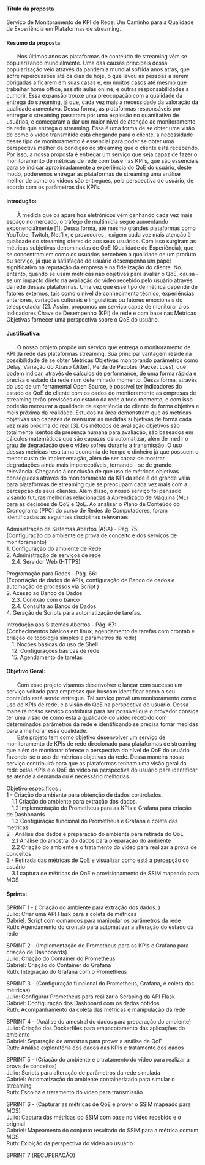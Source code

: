 <p>
<h4>
Título da proposta
</h4>
Serviço de Monitoramento de KPI de Rede: Um Caminho para a Qualidade de Experiência em Plataformas de streaming.
</p>

<p>
<h4>
Resumo da proposta
</h4>
&emsp;&emsp;Nos últimos anos as plataformas de conteúdo de streaming vêm se popularizando mundialmente. Uma das causas principais dessa popularização veio através da pandemia mundial sofrida anos atrás, que sofre repercussões até os dias de hoje, o que levou as pessoas a serem obrigadas a ficarem em suas casas e, em  muitos casos até mesmo que trabalhar home office, assistir aulas online, e outras responsabilidades a cumprir. Essa expansão trouxe uma preocupação com a qualidade da entrega do streaming, já que, cada vez mais a necessidade da valoração da qualidade aumentava. Dessa forma, as plataformas responsáveis por entregar o streaming passaram por uma explosão no quantitativo de usuários, e começaram a dar um maior nível de atenção ao monitoramento da rede que entrega o streaming. Essa é uma forma de se obter uma visão de como o vídeo transmitido está chegando para o cliente, a necessidade desse tipo de monitoramento é essencial para poder se obter uma perspectiva melhor da condição do streaming que o cliente está recebendo. Por isso, a nossa proposta é entregar um serviço que seja capaz de fazer o monitoramento de métricas de rede com base nas KPI’s, que são essenciais para se indicar aproximadamente a experiência do QoE do usuário, deste modo, poderemos entregar as plataformas de streaming uma análise melhor de como os vídeos são entregues, pela perspectiva do usuário, de acordo com os parâmetros das KPI’s.
</p>

<p>
<h4>
introdução:
</h4>
&emsp;&emsp;À medida que os aparelhos eletrônicos vêm ganhando cada vez mais espaço no mercado, o tráfego de multimídia segue aumentando exponencialmente [1]. Dessa forma, até mesmo grandes plataformas como YouTube, Twitch, Netflix, e provedores , exigem cada vez mais atenção à qualidade do streaming oferecido aos seus usuários. Com isso surgiram as métricas subjetivas denominadas de QoE (Qualidade de Experiência), que se concentram em como os usuários percebem a qualidade de um produto ou serviço, já que a satisfação do usuário desempenha um papel significativo na reputação da empresa e na fidelização do cliente. No entanto, quando se usam métricas não objetivas para avaliar o QoE, causa - se um impacto direto na avaliação do vídeo recebido pelo usuário através da rede dessas plataformas. Uma vez que esse tipo de métrica depende de fatores externos, tais como o nível de conhecimento técnico, experiências anteriores, variações culturais e linguísticas ou fatores emocionais do telespectador [2]. Assim, propomos um serviço capaz de monitorar a os Indicadores Chave de Desempenho (KPI) de rede e com base nas Métricas Objetivas fornecer uma perspectiva sobre o QoE do usuário.
</p>
<h4>
Justificativa:
</h4>
<p>
&emsp;&emsp;O nosso projeto propõe um serviço que entrega o monitoramento de KPI da rede das plataformas streaming. Sua principal vantagem reside na possibilidade de se obter Métricas Objetivas monitorando parâmetros como Delay, Variação do Atraso (Jitter), Perda de Pacotes (Packet Loss), que podem indicar, através de cálculos de performance, de uma forma rápida e precisa o estado da rede num determinado momento. Dessa forma, através do uso de um ferramental Open Source, é possível ter indicadores do estado da QoE do cliente com os dados do monitoramento as empresas de streaming terão previsões do estado da rede a todo momento, e com isso poderão mensurar a qualidade da experiência do cliente de forma objetiva e mais próxima da realidade. Estudos na área demonstram que as métricas objetivas são capazes de mensurar as medidas subjetivas de forma cada vez mais próxima do real [3]. Os métodos de avaliação objetivos são totalmente isentos da presença humana para avaliação, são baseados em cálculos matemáticos que são capazes de automatizar, além de medir o grau de degradação que o vídeo sofreu durante a transmissão. O uso dessas métricas resulta na economia de tempo e dinheiro já que possuem o menor custo de implementação, além de ser capaz de mostrar degradações ainda mais imperceptíveis, tornando - se de grande relevância. Chegando à conclusão de que uso de métricas objetivas conseguidas através do monitoramento da KPI da rede é de grande valia para plataformas de streaming que se preocupam cada vez mais com a percepção de seus clientes. Além disso, o nosso serviço foi pensado visando futuras melhorias relacionadas à Aprendizado de Máquina (ML) para as decisões de QoS e QoE.
Ao analisar o Plano de Conteúdo do Cronograma (PPC) do curso de Redes de Computadores, foram identificadas as seguintes disciplinas relevantes:
</p>
<p>
Administração de Sistemas Abertos (ASA) - Pág. 75:<br>
(Configuração do ambiente de prova de conceito e dos serviços de monitoramento)<br>
1.   Configuração do ambiente de Rede<br>
2. Administração de serviços de rede<br>
&emsp;2.4. Servidor Web (HTTPS)<br>
</p>
<p>
Programação para Redes - Pág. 66:<br>
(Exportação de dados de APIs, configuração de Banco de dados e automação de processos via Script )<br>
2. Acesso ao Banco de Dados<br>
&emsp;2.3. Conexão com o banco <br>
&emsp;2.4. Consulta ao Banco de Dados<br>
4. Geração de Scripts para automatização de tarefas.<br>
</p>
<p>
Introdução aos Sistemas Abertos - Pág. 67:<br>
(Conhecimentos básicos em linux, agendamento de tarefas com crontab e criação de topologia simples e parâmetros da rede)<br>
&emsp;1. Noções básicas do uso de Shell<br>
&emsp;12. Configurações básicas de rede<br>
&emsp;15. Agendamento de tarefas<br>
</p>
<p>
<h4>
Objetivo Geral:<br>
</h4>
&emsp;&emsp;Com esse projeto visamos desenvolver e lançar com sucesso um serviço voltado para empresas que buscam identificar como o seu conteúdo está sendo entregue. Tal serviço provê um monitoramento com o uso de KPIs de rede, e a visão do QoE na perspectiva do usuário. Dessa maneira nosso serviço contribuirá para ser possível que o provedor consiga ter uma visão de como está a qualidade do vídeo recebido com determinados parâmetros da rede e identificando se precisa tomar medidas para a melhorar essa qualidade.<br>
&emsp;&emsp;Este projeto tem como objetivo desenvolver um serviço de monitoramento de KPIs de rede direcionado para plataformas de streaming que além de monitorar oferece a perspectiva do nível de QoE do usuário fazendo-se o uso de métricas objetivas da rede. Dessa maneira nosso serviço contribuirá para que as plataformas tenham uma visão geral da rede pelas KPIs e o QoE do vídeo na perspectiva do usuário para identificar se atende a demanda ou é necessário melhorias. 
</p>

<p>
Objetivo específicos :<br>
1 - Criação do ambiente para obtenção de dados controlados.<br>
&emsp;1.1  Criação do ambiente para extração dos dados.<br>
&emsp;1.2 Implementação do Prometheus para as KPIs e Grafana para criação de Dashboards<br>
&emsp;1.3 Configuração funcional do Prometheus e Grafana e coleta das métricas<br>
2 - Análise dos dados e preparação do ambiente para retirada do QoE<br>
&emsp;2.1 Análise do amostral do dados para preparação do ambiente<br>
&emsp;2.2 Criação do ambiente e o tratamento do vídeo para realizar a prova de conceitos<br>
3 - Retirada das métricas de QoE e visualizar como está a percepção do usuário<br>
&emsp;3.1 captura de métricas de QoE e provisionamento de SSIM mapeado para MOS<br>
</p>

<p>
<h4>
Sprints:<br>
</h4>

SPRINT 1 - (  Criação do ambiente para extração dos dados. )<br>
Julio: Criar uma API Flask para a coleta de métricas<br>
Gabriel: Script com comandos para manipular os parâmetros da rede<br>
 Ruth: Agendamento do crontab para automatizar a alteração do estado da rede<br>

SPRINT 2 - (Implementação do Prometheus para as KPIs e Grafana para criação de Dashboards)<br>
Julio: Criação do Container do Prometheus<br>
Gabriel: Criação do Container do Grafana<br> 
Ruth: Integração do Grafana com o Prometheus<br>

SPRINT 3 - (Configuração funcional do Prometheus, Grafana, e coleta das métricas) <br>
Julio: Configurar Prometheus para realizar o Scraping da API Flask<br> 
Gabriel: Configuração dos Dashboard com os dados obtidos<br>
Ruth: Acompanhamento da coleta das métricas e manipulação da rede<br>

SPRINT 4 - (Análise do amostral do dados para preparação do ambiente)<br>
Julio: Criação dos Dockerfiles para empacotamento das aplicações do ambiente <br>
Gabriel: Separação de amostras para prover a análise de QoE<br>
Ruth: Análise exploratória dos dados das KPIs e tratamento dos dados<br>

SPRINT 5 - (Criação do ambiente e o tratamento do vídeo para realizar a prova de conceitos)<br>
Julio: Scripts para alteração de parâmetros da rede simulada<br>
Gabriel: Automatização do ambiente containerizado para simular o streaming<br>
Ruth: Escolha e tratamento do vídeo para transmissão<br>

SPRINT 6 - (Capturar as métricas de QoE e prover o SSIM mapeado para MOS)<br>
Julio: Captura das métricas do SSIM com base no vídeo recebido e o original<br>
Gabriel: Mapeamento do conjunto resultado do SSIM para a métrica comum MOS<br>
Ruth: Exibição da perspectiva do vídeo ao usuário

SPRINT 7 (RECUPERAÇÃO)<br> 
</p>